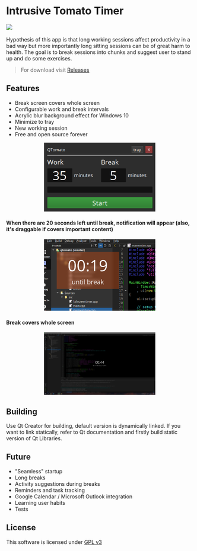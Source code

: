 # Intrusive Tomato Timer
![](https://img.shields.io/github/downloads/modbrin/intrusive-tomato-qt/total)


Hypothesis of this app is that long working sessions affect productivity in a bad way but more importantly long sitting sessions can be of great harm to health. The goal is to break sessions into chunks and suggest user to stand up and do some exercises.

> For download visit [Releases]()

## Features
+ Break screen covers whole screen
+ Configurable work and break intervals
+ Acrylic blur background effect for Windows 10
+ Minimize to tray
+ New working session
+ Free and open source forever

<center>
<img src="./misc/screenshots/app_startup.png" alt="app_startup" width="300"/>
</center>

#### When there are 20 seconds left until break, notification will appear (also, it's draggable if covers important content)
<center>
<img src="./misc/screenshots/notification.png" alt="app_startup" width="300"/>
</center>

#### Break covers whole screen
<center>
<img src="./misc/screenshots/fullscreen.png" alt="app_startup" width="300"/>
</center>

## Building
Use Qt Creator for building, default version is dynamically linked. If you want to link statically, refer to Qt documentation and firstly build static version of Qt Libraries.

## Future
+ "Seamless" startup
+ Long breaks
+ Activity suggestions during breaks
+ Reminders and task tracking
+ Google Calendar / Microsoft Outlook integration
+ Learning user habits
+ Tests

## License
This software is licensed under [GPL v3](LICENSE)
